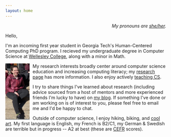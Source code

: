 ```yaml
---
layout: home
---
```


<p style="text-align:right;"><i>My pronouns are <a href="https://pronoun.is/she">she/her</a>.</i> </p>

Hello, 

I'm an incoming first year student in Georgia Tech's Human-Centered Computing PhD program. I recieved my undergraduate degree in Computer Science at [Wellesley College](https://www.wellesley.edu/cs), along with a minor in Math.

<img style="padding-right: 10px" align="left" width="15%" src="images/annabel.png">

My research interests broadly center around computer science education and increasing computing literacy; my [research page](https://annabelrothschild.com/research/) has more information. I also enjoy actively [teaching CS](https://annabelrothschild.com/teaching/).

I try to share things I've learned about research (including advice sourced from a host of mentors and more experienced friends I'm lucky to have) on [my blog](https://medium.com/me/stories/public). If something I've done or am working on is of interest to you, please feel free to email me and I'd be happy to chat.

Outside of computer science, I enjoy hiking, biking, and [cool art](https://annabelrothschild.com/personal/art/). My first language is English, my French is B2/C1, my German & Swedish are terrible but in progress -- A2 at best (these are [CEFR](https://en.wikipedia.org/wiki/Common_European_Framework_of_Reference_for_Languages) scores).






